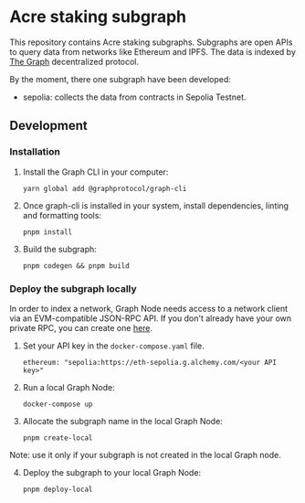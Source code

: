 # Acre staking subgraph

This repository contains Acre staking subgraphs. Subgraphs are open APIs to query data from networks like Ethereum and IPFS. The data is indexed by [The Graph](https://thegraph.com/) decentralized protocol.

By the moment, there one subgraph have been developed:

- sepolia: collects the data from contracts in Sepolia Testnet.

## Development

### Installation

1. Install the Graph CLI in your computer:

   ```
   yarn global add @graphprotocol/graph-cli
   ```

2. Once graph-cli is installed in your system, install dependencies, linting and formatting
   tools:

   ```
   pnpm install
   ```

3. Build the subgraph:

   ```
   pnpm codegen && pnpm build
   ```

### Deploy the subgraph locally

In order to index a network, Graph Node needs access to a network client via an EVM-compatible JSON-RPC API. If you don't already have your own private RPC, you can create one [here](https://www.alchemy.com/overviews/private-rpc-endpoint).

1. Set your API key in the `docker-compose.yaml` file.

   ```
   ethereum: "sepolia:https://eth-sepolia.g.alchemy.com/<your API key>"
   ```

2. Run a local Graph Node:

   ```
   docker-compose up
   ```

3. Allocate the subgraph name in the local Graph Node:

   ```
   pnpm create-local
   ```

Note: use it only if your subgraph is not created in the local Graph node.

4. Deploy the subgraph to your local Graph Node:

   ```
   pnpm deploy-local
   ```
